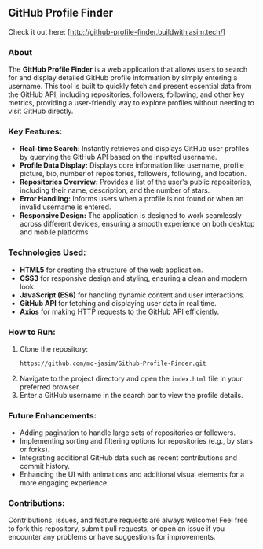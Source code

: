 ## GitHub Profile Finder

Check it out here: [http://github-profile-finder.buildwithjasim.tech/]

### About
The **GitHub Profile Finder** is a web application that allows users to search for and display detailed GitHub profile information by simply entering a username. This tool is built to quickly fetch and present essential data from the GitHub API, including repositories, followers, following, and other key metrics, providing a user-friendly way to explore profiles without needing to visit GitHub directly.

### Key Features:
- **Real-time Search:** Instantly retrieves and displays GitHub user profiles by querying the GitHub API based on the inputted username.
- **Profile Data Display:** Displays core information like username, profile picture, bio, number of repositories, followers, following, and location.
- **Repositories Overview:** Provides a list of the user's public repositories, including their name, description, and the number of stars.
- **Error Handling:** Informs users when a profile is not found or when an invalid username is entered.
- **Responsive Design:** The application is designed to work seamlessly across different devices, ensuring a smooth experience on both desktop and mobile platforms.

### Technologies Used:
- **HTML5** for creating the structure of the web application.
- **CSS3** for responsive design and styling, ensuring a clean and modern look.
- **JavaScript (ES6)** for handling dynamic content and user interactions.
- **GitHub API** for fetching and displaying user data in real time.
- **Axios** for making HTTP requests to the GitHub API efficiently.

### How to Run:
1. Clone the repository:
   ```bash
   https://github.com/mo-jasim/Github-Profile-Finder.git
   ```
2. Navigate to the project directory and open the `index.html` file in your preferred browser.
3. Enter a GitHub username in the search bar to view the profile details.

### Future Enhancements:
- Adding pagination to handle large sets of repositories or followers.
- Implementing sorting and filtering options for repositories (e.g., by stars or forks).
- Integrating additional GitHub data such as recent contributions and commit history.
- Enhancing the UI with animations and additional visual elements for a more engaging experience.

### Contributions:
Contributions, issues, and feature requests are always welcome! Feel free to fork this repository, submit pull requests, or open an issue if you encounter any problems or have suggestions for improvements.
